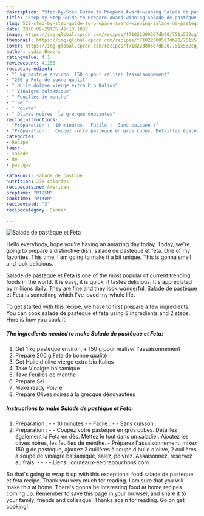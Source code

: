 ```yaml
---
description: "Step-by-Step Guide to Prepare Award-winning Salade de pastèque et Feta"
title: "Step-by-Step Guide to Prepare Award-winning Salade de pastèque et Feta"
slug: 529-step-by-step-guide-to-prepare-award-winning-salade-de-pasteque-et-feta
date: 2020-09-29T05:49:13.183Z
image: https://img-global.cpcdn.com/recipes/f71822300567db20/751x532cq70/salade-de-pasteque-et-feta-photo-principale-de-la-recette.jpg
thumbnail: https://img-global.cpcdn.com/recipes/f71822300567db20/751x532cq70/salade-de-pasteque-et-feta-photo-principale-de-la-recette.jpg
cover: https://img-global.cpcdn.com/recipes/f71822300567db20/751x532cq70/salade-de-pasteque-et-feta-photo-principale-de-la-recette.jpg
author: Lydia Bowers
ratingvalue: 4.1
reviewcount: 41155
recipeingredient:
- "1 kg pastque environ  150 g pour raliser lassaisonnement"
- "200 g Feta de bonne qualit"
- " Huile dolive vierge extra bio Kalios"
- " Vinaigre balsamique"
- " Feuilles de menthe"
- " Sel"
- " Poivre"
- " Olives noires  la grecque dnoyautes"
recipeinstructions:
- "Préparation :  10 minutes   Facile :  Sans cuisson :"
- "Préparation :  Coupez votre pastèque en gros cubes. Détaillez également la Feta en dès. Mettez le tout dans un saladier. Ajoutez les olives noires, les feuilles de menthe. Préparez l&#39;assaisonnement, mixez 150 g de pastèque, ajoutez 2 cuillères à soupe d&#39;huile d&#39;olive, 2 cuillères à soupe de vinaigre balsamique, salez, poivrez. Assaisonnez, réservez au frais.     Liens : couteaux-et-tirebouchons.com"
categories:
- Recipe
tags:
- salade
- de
- pastque

katakunci: salade de pastque 
nutrition: 278 calories
recipecuisine: American
preptime: "PT25M"
cooktime: "PT30M"
recipeyield: "3"
recipecategory: Dinner

---
```



![Salade de pastèque et Feta](https://img-global.cpcdn.com/recipes/f71822300567db20/751x532cq70/salade-de-pasteque-et-feta-photo-principale-de-la-recette.jpg)

Hello everybody, hope you're having an amazing day today. Today, we're going to prepare a distinctive dish, salade de pastèque et feta. One of my favorites. This time, I am going to make it a bit unique. This is gonna smell and look delicious.



Salade de pastèque et Feta is one of the most popular of current trending foods in the world. It is easy, it is quick, it tastes delicious. It's appreciated by millions daily. They are fine and they look wonderful. Salade de pastèque et Feta is something which I've loved my whole life.


To get started with this recipe, we have to first prepare a few ingredients. You can cook salade de pastèque et feta using 8 ingredients and 2 steps. Here is how you cook it.

<!--inarticleads1-->

##### The ingredients needed to make Salade de pastèque et Feta:

1. Get 1 kg pastèque environ, + 150 g pour réaliser l&#39;assaisonnement
1. Prepare 200 g Feta de bonne qualité
1. Get  Huile d&#39;olive vierge extra bio Kalios
1. Take  Vinaigre balsamique
1. Take  Feuilles de menthe
1. Prepare  Sel
1. Make ready  Poivre
1. Prepare  Olives noires à la grecque dénoyautées




<!--inarticleads2-->

##### Instructions to make Salade de pastèque et Feta:

1. Préparation : -  - 10 minutes -   - Facile : -  - Sans cuisson :
1. Préparation : -  - Coupez votre pastèque en gros cubes. Détaillez également la Feta en dès. Mettez le tout dans un saladier. Ajoutez les olives noires, les feuilles de menthe. - Préparez l&#39;assaisonnement, mixez 150 g de pastèque, ajoutez 2 cuillères à soupe d&#39;huile d&#39;olive, 2 cuillères à soupe de vinaigre balsamique, salez, poivrez. Assaisonnez, réservez au frais. -  -   -  - Liens : couteaux-et-tirebouchons.com




So that's going to wrap it up with this exceptional food salade de pastèque et feta recipe. Thank you very much for reading. I am sure that you will make this at home. There's gonna be interesting food at home recipes coming up. Remember to save this page in your browser, and share it to your family, friends and colleague. Thanks again for reading. Go on get cooking!
